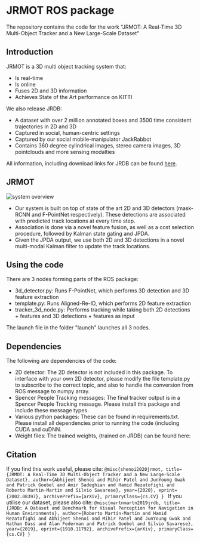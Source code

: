 # JRMOT ROS package

The repository contains the code for the work "JRMOT: A Real-Time 3D Multi-Object Tracker and a New Large-Scale Dataset"

## Introduction

JRMOT is a 3D multi object tracking system that:
- Is real-time
- Is online
- Fuses 2D and 3D information
- Achieves State of the Art performance on KITTI

We also release JRDB:
- A dataset with over 2 million annotated boxes and 3500 time consistent trajectories in 2D and 3D
- Captured in social, human-centric settings
- Captured by our social mobile-manipulator JackRabbot
- Contains 360 degree cylindrical images, stereo camera images, 3D pointclouds and more sensing modalties

All information, including download links for JRDB can be found [here](https://jrdb.stanford.edu).

## JRMOT
![system overview](https://github.com/StanfordVL/JRMOT_ROS/blob/master/assets/framework.png)

- Our system is built on top of state of the art 2D and 3D detectors (mask-RCNN and F-PointNet respectively). These detections are associated with predicted track locations at every time step. 
- Association is done via a novel feature fusion, as well as a cost selection procedure, followed by Kalman state gating and JPDA. 
- Given the JPDA output, we use both 2D and 3D detections in a novel multi-modal Kalman filter to update the track locations.


## Using the code

There are 3 nodes forming parts of the ROS package:
+ 3d_detector.py: Runs F-PointNet, which performs 3D detection and 3D feature extraction
+ template.py: Runs Aligned-Re-ID, which performs 2D feature extraction
+ tracker_3d_node.py: Performs tracking while taking both 2D detections + features and 3D detections + features as input

The launch file in the folder "launch" launches all 3 nodes.

## Dependencies

The following are dependencies of the code:

+ 2D detector: The 2D detector is not included in this package. To interface with your own 2D detector, please modify the file template.py to subscribe to the correct topic, and also to handle the conversion from ROS message to numpy array.
+ Spencer People Tracking messages: The final tracker output is in a Spencer People Tracking message. Please install this package and include these message types.
+ Various python packages: These can be found in requirements.txt. Please install all dependencies prior to running the code (including CUDA and cuDNN.
+ Weight files: The trained weights, (trained on JRDB) can be found here:

## Citation

If you find this work useful, please cite:
`@misc{shenoi2020jrmot,
    title={JRMOT: A Real-Time 3D Multi-Object Tracker and a New Large-Scale Dataset},
    author={Abhijeet Shenoi and Mihir Patel and JunYoung Gwak and Patrick Goebel and Amir Sadeghian and Hamid Rezatofighi and Roberto Martin-Martin and Silvio Savarese},
    year={2020},
    eprint={2002.08397},
    archivePrefix={arXiv},
    primaryClass={cs.CV}
}
`
If you utilise our dataset, please also cite:
`
@misc{martnmartn2019jrdb,
    title={JRDB: A Dataset and Benchmark for Visual Perception for Navigation in Human Environments},
    author={Roberto Martín-Martín and Hamid Rezatofighi and Abhijeet Shenoi and Mihir Patel and JunYoung Gwak and Nathan Dass and Alan Federman and Patrick Goebel and Silvio Savarese},
    year={2019},
    eprint={1910.11792},
    archivePrefix={arXiv},
    primaryClass={cs.CV}
}
`
## 
